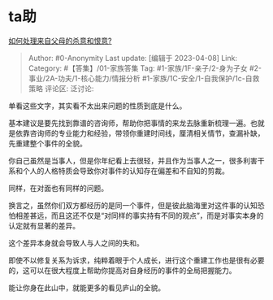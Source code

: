 # ta助
[如何处理来自父母的杀意和恨意?](https://www.zhihu.com/question/594282313/answer/2973473803)

> Author: #0-Anonymity
> Last update: [编辑于 2023-04-08]
> Link:
> Category: #【答集】/01-家族答集
> Tag: #1-家族/1F-亲子/2-身为子女 #2-事业/2A-功夫/1-核心能力/情报分析 #1-家族/1C-安全/1-自我保护/1c-自救策略
> 评论区:
> 泛讨论:

单看这些文字，其实看不太出来问题的性质到底是什么。

基本建议是要先找到靠谱的咨询师，帮助你把事情的来龙去脉重新梳理一遍。也就是依靠咨询师的专业能力和经验，带领你重建时间线，厘清相关情节，查漏补缺，先重建整个事件的全貌。

你自己虽然是当事人，但是你年纪看上去很轻，并且作为当事人之一，很多利害干系和个人的人格特质会导致你对事件的认知存在偏差和不自知的剪裁。

同样，在对面也有同样的问题。

换言之，虽然你们双方都经历的是同一个事件，但是彼此脑海里对这件事的认知恐怕相差甚远，而且这还不仅是“对同样的事实持有不同的观点”，而是对事实本身的认定就有显著的差异。

这个差异本身就会导致人与人之间的失和。

即使不以修复关系为诉求，纯粹着眼于个人成长，进行这个重建工作也是很有必要的，这可以在很大程度上帮助你提高对自身经历的事件的全局把握能力。

能让你身在此山中，就能更多的看见庐山的全貌。
